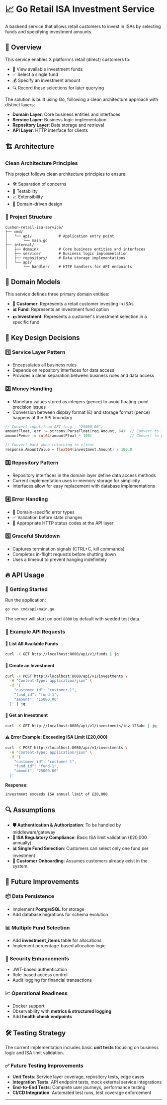 # 📈 Go Retail ISA Investment Service

A backend service that allows retail customers to invest in ISAs by selecting funds and specifying investment amounts.

## 🌟 Overview
This service enables X platform's retail (direct) customers to:

- 📜 View available investment funds
- ✅ Select a single fund
- 💰 Specify an investment amount
- 🔍 Record these selections for later querying

The solution is built using Go, following a clean architecture approach with distinct layers:

- **Domain Layer**: Core business entities and interfaces
- **Service Layer**: Business logic implementation
- **Repository Layer**: Data storage and retrieval
- **API Layer**: HTTP interface for clients

## 🏗 Architecture
### Clean Architecture Principles
This project follows clean architecture principles to ensure:

- 🛠 Separation of concerns
- 🧪 Testability
- 📈 Extensibility
- 📌 Domain-driven design

### 📂 Project Structure
```
cushon-retail-isa-service/
├── cmd/
│   └── api/            # Application entry point
│       └── main.go
├── internal/
│   ├── domain/         # Core business entities and interfaces
│   ├── service/        # Business logic implementation
│   ├── repository/     # Data storage implementations 
│   └── api/
│       └── handler/    # HTTP handlers for API endpoints
```

## 📌 Domain Models
This service defines three primary domain entities:

- **👤 Customer**: Represents a retail customer investing in ISAs
- **📊 Fund**: Represents an investment fund option
- **💵 Investment**: Represents a customer's investment selection in a specific fund

## 🔑 Key Design Decisions
### 1️⃣ Service Layer Pattern
- Encapsulates all business rules
- Depends on repository interfaces for data access
- Provides a clean separation between business rules and data access

### 2️⃣ Money Handling
- Monetary values stored as integers (pence) to avoid floating-point precision issues
- Conversion between display format (£) and storage format (pence) happens at the API boundary

```go
// Convert input from API (e.g., "25000.00")
amountFloat, err := strconv.ParseFloat(req.Amount, 64)  // Convert to float
amountPence := int64(amountFloat * 100)                 // Convert to pence

// Convert back when returning to client
response.AmountValue = float64(investment.Amount) / 100.0
```

### 3️⃣ Repository Pattern
- Repository interfaces in the domain layer define data access methods
- Current implementation uses in-memory storage for simplicity
- Interfaces allow for easy replacement with database implementations

### 4️⃣ Error Handling
- 🛑 Domain-specific error types
- ✅ Validation before state changes
- 📡 Appropriate HTTP status codes at the API layer

### 5️⃣ Graceful Shutdown
- Captures termination signals (CTRL+C, kill commands)
- Completes in-flight requests before shutting down
- Uses a timeout to prevent hanging indefinitely

## 🔥 API Usage
### 🚀 Getting Started
Run the application:
```bash
go run cmd/api/main.go
```
The server will start on port `8080` by default with seeded test data.

### 🔗 Example API Requests
#### 📌 List All Available Funds
```bash
curl -X GET http://localhost:8080/api/v1/funds | jq
```
#### 📌 Create an Investment
```bash
curl -X POST http://localhost:8080/api/v1/investments \
  -H "Content-Type: application/json" \
  -d '{
    "customer_id": "customer-1",
    "fund_id": "fund-1",
    "amount": "15000.00"
  }' | jq
```
#### 📌 Get an Investment
```bash
curl -X GET http://localhost:8080/api/v1/investments/inv-123abc | jq
```

#### ⚠️ Error Example: Exceeding ISA Limit (£20,000)
```bash
curl -X POST http://localhost:8080/api/v1/investments \
  -H "Content-Type: application/json" \
  -d '{
    "customer_id": "customer-1",
    "fund_id": "fund-1",
    "amount": "25000.00"
  }'
```
**Response:**
```
investment exceeds ISA annual limit of £20,000
```

## 🔍 Assumptions
- **🛡 Authentication & Authorization**: To be handled by middleware/gateway
- **📅 ISA Regulatory Compliance**: Basic ISA limit validation (£20,000 annually)
- **📊 Single Fund Selection**: Customers can select only one fund per investment
- **👥 Customer Onboarding**: Assumes customers already exist in the system

## 🚀 Future Improvements
### 📦 Data Persistence
- Implement **PostgreSQL** for storage
- Add database migrations for schema evolution

### 📊 Multiple Fund Selection
- Add **investment_items** table for allocations
- Implement percentage-based allocation logic

### 🔐 Security Enhancements
- JWT-based authentication
- Role-based access control
- Audit logging for financial transactions

### 📈 Operational Readiness
- Docker support
- Observability with **metrics & structured logging**
- Add **health check endpoints**

## 🛠 Testing Strategy
The current implementation includes basic **unit tests** focusing on business logic and ISA limit validation.

### ✅ Future Testing Improvements
- **Unit Tests**: Service layer coverage, repository tests, edge cases
- **Integration Tests**: API endpoint tests, mock external service integrations
- **End-to-End Tests**: Complete user journeys, performance testing
- **CI/CD Integration**: Automated test runs, test coverage enforcement

---
